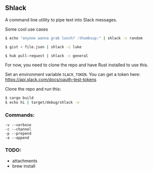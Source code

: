 ## Shlack

A command line utility to pipe text into Slack messages.

Some cool use cases
```sh
$ echo "anyone wanna grab lunch? :thumbsup:" | shlack -c random
```
```sh
$ gist < file.json | shlack -c luke
```
```sh
$ hub pull-request | shlack -c general
```

For now, you need to clone the repo and have Rust installed to use this.

Set an environment variable `SLACK_TOKEN`. You can get a token here: https://api.slack.com/docs/oauth-test-tokens

Clone the repo and run this:

```sh
$ cargo build
$ echo hi | target/debug/shlack -v
```

### Commands:
```
-v --verbose
-c --channel
-p --prepend
-a --append
```

### TODO:
  - attachments
  - brew install
